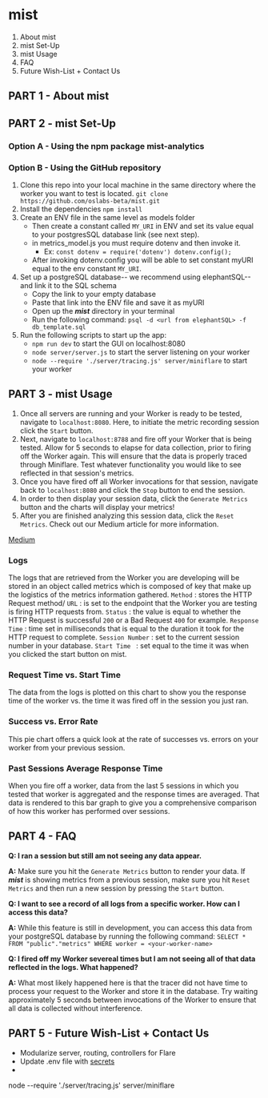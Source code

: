 # mist

1. About mist
2. mist Set-Up
3. mist Usage
4. FAQ
5. Future Wish-List + Contact Us

## PART 1 - About mist


## PART 2 - mist Set-Up

### Option A - Using the npm package mist-analytics


### Option B - Using the GitHub repository

1. Clone this repo into your local machine in the same directory where the worker you want to test is located. `git clone https://github.com/oslabs-beta/mist.git`
2. Install the dependencies `npm install`
3. Create an ENV file in the same level as models folder
    - Then create a constant called `MY_URI` in ENV and set its value equal to your postgresSQL database link (see next step).
    - in metrics_model.js you must require dotenv and then invoke it.
      - Ex: `const dotenv = require('dotenv') dotenv.config();`
    - After invoking dotenv.config you will be able to set constant myURI equal to the env constant `MY_URI`.
4. Set up a postgreSQL database-- we recommend using elephantSQL-- and link it to the SQL schema
    - Copy the link to your empty database
    - Paste that link into the ENV file and save it as myURI
    - Open up the ***mist*** directory in your terminal
    - Run the following command: `psql -d <url from elephantSQL> -f db_template.sql`
5. Run the following scripts to start up the app:
    - `npm run dev` to start the GUI on localhost:8080
    - `node server/server.js` to start the server listening on your worker
    - `node --require './server/tracing.js' server/miniflare` to start your worker

## PART 3 - mist Usage
1. Once all servers are running and your Worker is ready to be tested, navigate to `localhost:8080`. Here, to initiate the metric recording session click the `Start` button.
2. Next, navigate to `localhost:8788` and fire off your Worker that is being tested. Allow for 5 seconds to elapse for data collection, prior to firing off the Worker again. This will ensure that the data is properly traced through Miniflare. Test whatever functionality you would like to see reflected in that session's metrics.
3. Once you have fired off all Worker invocations for that session, navigate back to `localhost:8080` and click the `Stop` button to end the session. 
4. In order to then display your session data, click the `Generate Metrics` button and the charts will display your metrics!
5. After you are finished analyzing this session data, click the `Reset Metrics`.
Check out our Medium article for more information.

[Medium](https://mistanalytics.com/)
### Logs
The logs that are retrieved from the Worker you are developing will be stored in an object called metrics which is composed of key that make up the logistics of the metrics information gathered.
`Method` : stores the HTTP Request method/
`URL` : is set to the endpoint that the Worker you are testing is firing HTTP requests from.
`Status` : the value is equal to whether the HTTP Request is successful `200` or a Bad Request `400` for example. 
`Response Time` : time set in milliseconds that is equal to the duration it took for the HTTP request to complete.
`Session Number` : set to the current session number in your database.
`Start Time ` : set equal to the time it was when you clicked the start button on mist.
### Request Time vs. Start Time
The data from the logs is plotted on this chart to show you the response time of the worker vs. the time it was fired off in the session you just ran.
### Success vs. Error Rate
This pie chart offers a quick look at the rate of successes vs. errors on your worker from your previous session.

### Past Sessions Average Response Time
When you fire off a worker, data from the last 5 sessions in which you tested that worker is aggregated and the response times are averaged. That data is rendered to this bar graph to give you a comprehensive comparison of how this worker has performed over sessions.


## PART 4 - FAQ

**Q: I ran a session but still am not seeing any data appear.**

**A:** Make sure you hit the `Generate Metrics` button to render your data. If ***mist*** is showing metrics from a previous session, make sure you hit `Reset Metrics` and then run a new session by pressing the  `Start` button.


**Q: I want to see a record of all logs from a specific worker. How can I access this data?**

**A:** While this feature is still in development, you can access this data from your postgreSQL database by running the following command:
    `SELECT * FROM "public"."metrics" WHERE worker = <your-worker-name>`
    

**Q: I fired off my Worker severeal times but I am not seeing all of that data reflected in the logs. What happened?**

**A:** What most likely happened here is that the tracer did not have time to process your request to the Worker and store it in the database. Try waiting approximately 5 seconds between invocations of the Worker to ensure that all data is collected without interference.



## PART 5 - Future Wish-List + Contact Us

- Modularize server, routing, controllers for Flare
- Update .env file with [secrets](https://towardsdatascience.com/keep-your-code-secure-by-using-environment-variables-and-env-files-4688a70ea286)
-
 node --require './server/tracing.js' server/miniflare

